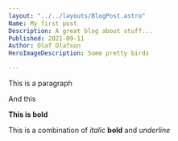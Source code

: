 ```yaml
---
layout: "../../layouts/BlogPost.astro"
Name: My first post
Description: A great blog about stuff...
Published: 2021-09-11
Author: Olaf Olafson
HeroImageDescription: Some pretty birds

---
```


This is a paragraph 

And this 

**This is bold** 

This is a combination of *italic* **bold**  and  *underline* 
